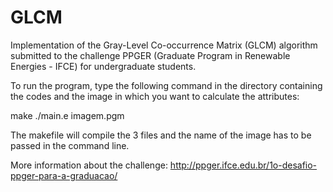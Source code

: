 # GLCM
Implementation of the Gray-Level Co-occurrence Matrix (GLCM) algorithm submitted to the challenge PPGER (Graduate Program in Renewable Energies - IFCE) for undergraduate students.

To run the program, type the following command in the directory containing the codes and the image in which you want to calculate the attributes:

make
./main.e imagem.pgm

The makefile will compile the 3 files and the name of the image has to be passed in the command line.

More information about the challenge: http://ppger.ifce.edu.br/1o-desafio-ppger-para-a-graduacao/

